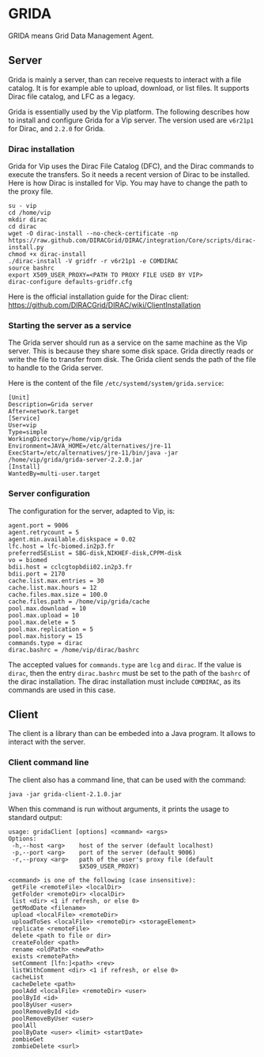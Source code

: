 # GRIDA

GRIDA means Grid Data Management Agent.

## Server

Grida is mainly a server, than can receive requests to interact with a
file catalog.  It is for example able to upload, download, or list
files.  It supports Dirac file catalog, and LFC as a legacy.

Grida is essentially used by the Vip platform.  The following
describes how to install and configure Grida for a Vip server.  The
version used are `v6r21p1` for Dirac, and `2.2.0` for Grida.

### Dirac installation

Grida for Vip uses the Dirac File Catalog (DFC), and the Dirac
commands to execute the transfers.  So it needs a recent version of
Dirac to be installed.  Here is how Dirac is installed for Vip.  You
may have to change the path to the proxy file.

```shell
su - vip
cd /home/vip
mkdir dirac
cd dirac
wget -O dirac-install --no-check-certificate -np https://raw.github.com/DIRACGrid/DIRAC/integration/Core/scripts/dirac-install.py
chmod +x dirac-install
./dirac-install -V gridfr -r v6r21p1 -e COMDIRAC
source bashrc
export X509_USER_PROXY=<PATH TO PROXY FILE USED BY VIP>
dirac-configure defaults-gridfr.cfg
```

Here is the official installation guide for the Dirac client: https://github.com/DIRACGrid/DIRAC/wiki/ClientInstallation

### Starting the server as a service

The Grida server should run as a service on the same machine as the
Vip server.  This is because they share some disk space.  Grida
directly reads or write the file to transfer from disk.  The Grida
client sends the path of the file to handle to the Grida server.

Here is the content of the file `/etc/systemd/system/grida.service`:
```
[Unit]
Description=Grida server
After=network.target
[Service]
User=vip
Type=simple
WorkingDirectory=/home/vip/grida
Environment=JAVA_HOME=/etc/alternatives/jre-11
ExecStart=/etc/alternatives/jre-11/bin/java -jar /home/vip/grida/grida-server-2.2.0.jar
[Install]
WantedBy=multi-user.target
```

### Server configuration

The configuration for the server, adapted to Vip, is:
```
agent.port = 9006
agent.retrycount = 5
agent.min.available.diskspace = 0.02
lfc.host = lfc-biomed.in2p3.fr
preferredSEsList = SBG-disk,NIKHEF-disk,CPPM-disk
vo = biomed
bdii.host = cclcgtopbdii02.in2p3.fr
bdii.port = 2170
cache.list.max.entries = 30
cache.list.max.hours = 12
cache.files.max.size = 100.0
cache.files.path = /home/vip/grida/cache
pool.max.download = 10
pool.max.upload = 10
pool.max.delete = 5
pool.max.replication = 5
pool.max.history = 15
commands.type = dirac
dirac.bashrc = /home/vip/dirac/bashrc
```

The accepted values for `commands.type` are `lcg` and `dirac`.  If the
value is `dirac`, then the entry `dirac.bashrc` must be set to the
path of the `bashrc` of the dirac installation.  The dirac
installation must include `COMDIRAC`, as its commands are used in this
case.


## Client

The client is a library than can be embeded into a Java program.
It allows to interact with the server.

### Client command line

The client also has a command line, that can be used with the command:
```shell
java -jar grida-client-2.1.0.jar
```

When this command is run without arguments, it prints the usage to
standard output:

```shell
usage: gridaClient [options] <command> <args>
Options:
 -h,--host <arg>    host of the server (default localhost)
 -p,--port <arg>    port of the server (default 9006)
 -r,--proxy <arg>   path of the user's proxy file (default
                    $X509_USER_PROXY)

<command> is one of the following (case insensitive):
 getFile <remoteFile> <localDir>
 getFolder <remoteDir> <localDir>
 list <dir> <1 if refresh, or else 0>
 getModDate <filename>
 upload <localFile> <remoteDir>
 uploadToSes <localFile> <remoteDir> <storageElement>
 replicate <remoteFile>
 delete <path to file or dir>
 createFolder <path>
 rename <oldPath> <newPath>
 exists <remotePath>
 setComment [lfn:]<path> <rev>
 listWithComment <dir> <1 if refresh, or else 0>
 cacheList
 cacheDelete <path>
 poolAdd <localFile> <remoteDir> <user>
 poolById <id>
 poolByUser <user>
 poolRemoveById <id>
 poolRemoveByUser <user>
 poolAll
 poolByDate <user> <limit> <startDate>
 zombieGet
 zombieDelete <surl>
```
